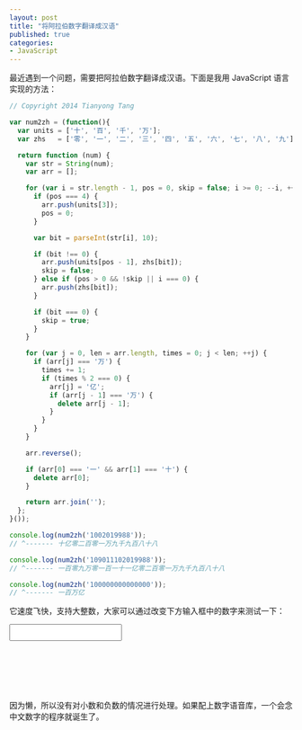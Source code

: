 ```yaml
---
layout: post
title: "将阿拉伯数字翻译成汉语"
published: true
categories:
- JavaScript
---
```


最近遇到一个问题，需要把阿拉伯数字翻译成汉语。下面是我用 JavaScript 语言实现的方法：

```javascript
// Copyright 2014 Tianyong Tang

var num2zh = (function(){
  var units = ['十', '百', '千', '万'];
  var zhs   = ['零', '一', '二', '三', '四', '五', '六', '七', '八', '九'];

  return function (num) {
    var str = String(num);
    var arr = [];

    for (var i = str.length - 1, pos = 0, skip = false; i >= 0; --i, ++pos) {
      if (pos === 4) {
        arr.push(units[3]);
        pos = 0;
      }

      var bit = parseInt(str[i], 10);

      if (bit !== 0) {
        arr.push(units[pos - 1], zhs[bit]);
        skip = false;
      } else if (pos > 0 && !skip || i === 0) {
        arr.push(zhs[bit]);
      }

      if (bit === 0) {
        skip = true;
      }
    }

    for (var j = 0, len = arr.length, times = 0; j < len; ++j) {
      if (arr[j] === '万') {
        times += 1;
        if (times % 2 === 0) {
          arr[j] = '亿';
          if (arr[j - 1] === '万') {
            delete arr[j - 1];
          }
        }
      }
    }

    arr.reverse();

    if (arr[0] === '一' && arr[1] === '十') {
      delete arr[0];
    }

    return arr.join('');
  };
}());

console.log(num2zh('1002019988'));
// ^------- 十亿零二百零一万九千九百八十八

console.log(num2zh('109011102019988'));
// ^------- 一百零九万零一百一十一亿零二百零一万九千九百八十八

console.log(num2zh('100000000000000'));
// ^------- 一百万亿
```

它速度飞快，支持大整数，大家可以通过改变下方输入框中的数字来测试一下：

<input type="text" style="height: 30px; width: 200px; font-size: 14px; padding: 0 5px;" id="arab"><br/>
<span id="zh" style="color: #999988; font-style: italic; display: block; height: 80px; margin-top: 10px; overflow: auto;"></span>

<script src="//cdn.staticfile.org/jquery/1.9.1/jquery.js"></script>

<script type="text/javascript">
// Copyright 2014 Tianyong Tang

var num2zh = (function(){
  var units = ['十', '百', '千', '万'];
  var zhs   = ['零', '一', '二', '三', '四', '五', '六', '七', '八', '九'];

  return function (num) {
    var str = String(num);
    var arr = [];

    for (var i = str.length - 1, pos = 0, skip = false; i >= 0; --i, ++pos) {
      if (pos === 4) {
        arr.push(units[3]);
        pos = 0;
      }

      var bit = parseInt(str[i], 10);

      if (bit !== 0) {
        arr.push(units[pos - 1], zhs[bit]);
        skip = false;
      } else if (pos > 0 && !skip || i === 0) {
        arr.push(zhs[bit]);
      }

      if (bit === 0) {
        skip = true;
      }
    }

    for (var j = 0, len = arr.length, times = 0; j < len; ++j) {
      if (arr[j] === '万') {
        times += 1;
        if (times % 2 === 0) {
          arr[j] = '亿';
          if (arr[j - 1] === '万') {
            delete arr[j - 1];
          }
        }
      }
    }

    arr.reverse();

    if (arr[0] === '一' && arr[1] === '十') {
      delete arr[0];
    }

    return arr.join('');
  };
}());

$(function(){
    var $arab = $('#arab');
    var $zh   = $('#zh');
    var demo  = '100861024';

    $arab.val(demo);
    $zh.text(num2zh(demo));

    $arab.on('input', function(){
        var num = $.trim($(this).val());
        var zh  = /^([1-9][0-9]*|0|)$/.test(num) ? num2zh(num) : "Bad format";

        $zh.text(zh);
    });
});
</script>

因为懒，所以没有对小数和负数的情况进行处理。如果配上数字语音库，一个会念中文数字的程序就诞生了。
